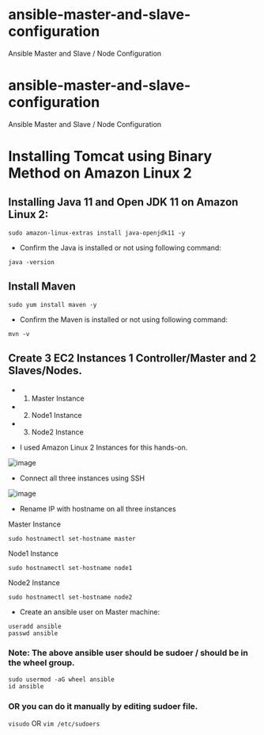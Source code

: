# ansible-master-and-slave-configuration
Ansible Master and Slave / Node Configuration

# ansible-master-and-slave-configuration
Ansible Master and Slave / Node Configuration

# Installing Tomcat using Binary Method on Amazon Linux 2

## Installing Java 11 and Open JDK 11 on Amazon Linux 2:

```t
sudo amazon-linux-extras install java-openjdk11 -y
```
- Confirm the Java is installed or not using following command:

```t
java -version
```
## Install Maven

```t
sudo yum install maven -y
```
- Confirm the Maven is installed or not using following command:

```t
mvn -v
```

## Create 3 EC2 Instances 1 Controller/Master and 2 Slaves/Nodes.

* 1.	Master Instance 
* 2.	Node1 Instance
* 3.	Node2 Instance

- I used Amazon Linux 2 Instances for this hands-on.

![image](https://github.com/clouddost/ansible-master-and-slave-configuration/assets/111498842/cb03d24a-7319-43c1-8df6-b633a5184ad3)

- Connect all three instances using SSH

![image](https://github.com/clouddost/ansible-master-and-slave-configuration/assets/111498842/e361cecb-e9ac-4fd1-bb54-e66fc17c159a)

- Rename IP with hostname on all three instances

Master Instance
```
sudo hostnamectl set-hostname master
```
Node1 Instance
```
sudo hostnamectl set-hostname node1
```
Node2 Instance
```
sudo hostnamectl set-hostname node2
```

- Create an ansible user on Master machine:

```
useradd ansible
passwd ansible
```
### Note: The above ansible user should be sudoer / should be in the wheel group.

```
sudo usermod -aG wheel ansible
id ansible
```

### OR you can do it manually by editing sudoer file. 

``` visudo ``` OR ``` vim /etc/sudoers ``` 



